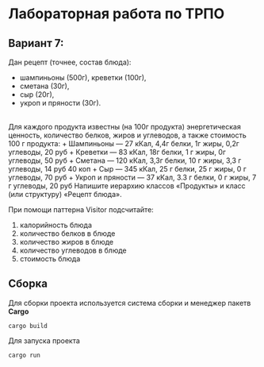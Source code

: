 # Лабораторная работа по ТРПО
## Вариант 7: 
Дан рецепт (точнее, состав блюда): 
 - шампиньоны (500г), креветки (100г),
 - сметана (30г),
 - сыр (20г),
 - укроп и пряности (30г).

<br>
Для каждого продукта известны (на 100г продукта) энергетическая ценность, количество белков, жиров и углеводов, а также стоимость 100 г продукта:
 + Шампиньоны — 27 кКал, 4,4г белки, 1г жиры, 0,2г углеводы, 20 руб
 + Креветки — 83 кКал, 18г белки, 1 г жиры, 0г углеводы, 50 руб
 + Сметана — 120 кКал, 3,3г белки, 10 г жиры, 3,3 г углеводы, 14 руб 40 коп
 + Сыр — 345 кКал, 25 г белки, 25 г жиры, 0 г углеводы, 70 руб
 + Укроп и пряности — 37 кКал, 3.3 г белки, 0 г жиры, 7 г углеводы, 20 руб
Напишите иерархию классов «Продукты» и класс (или структуру) «Рецепт блюда».

<br>

При помощи паттерна Visitor подсчитайте:
1. калорийность блюда
2. количество белков в блюде
3. количество жиров в блюде
4. количество углеводов в блюде
5. стоимость блюда

## Сборка 
Для сборки проекта используется система сборки и менеджер пакетв **Cargo**
``` shell
cargo build
```
Для запуска проекта
``` shell
cargo run
```
